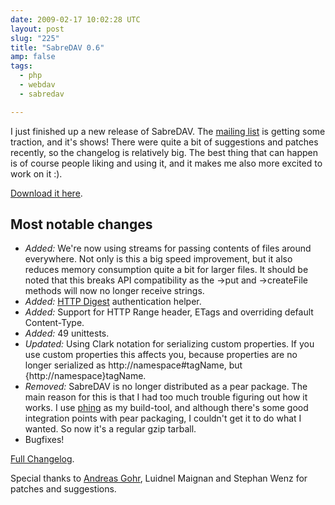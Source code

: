 ```yaml
---
date: 2009-02-17 10:02:28 UTC
layout: post
slug: "225"
title: "SabreDAV 0.6"
amp: false
tags:
  - php
  - webdav
  - sabredav

---
```

I just finished up a new release of SabreDAV. The [mailing list][1] is getting
some traction, and it's shows! There were quite a bit of suggestions and
patches recently, so the changelog is relatively big. The best thing that can
happen is of course people liking and using it, and it makes me also more
excited to work on it :).

[Download it here][2].

Most notable changes
--------------------

* *Added:* We're now using streams for passing contents of files around
  everywhere. Not only is this a big speed improvement, but it also reduces
  memory consumption quite a bit for larger files. It should be noted that this
  breaks API compatibility as the ->put and ->createFile methods will now no
  longer receive strings.
* *Added:* [HTTP Digest][3] authentication helper.
* *Added:* Support for HTTP Range header, ETags and overriding default
  Content-Type.
* *Added:* 49 unittests.
* *Updated:* Using Clark notation for serializing custom properties. If you
  use custom properties this affects you, because properties are no longer
  serialized as http://namespace#tagName, but {http://namespace}tagName.
* *Removed:* SabreDAV is no longer distributed as a pear package. The main
  reason for this is that I had too much trouble figuring out how it works. I
  use [phing][4] as my build-tool, and although there's some good integration
  points with pear packaging, I couldn't get it to do what I wanted. So now
  it's a regular gzip tarball.
* Bugfixes!

[Full Changelog][5].

Special thanks to [Andreas Gohr][6], Luidnel Maignan and Stephan Wenz for
patches and suggestions.

[1]: http://groups.google.com/group/sabredav-discuss
[2]: https://github.com/fruux/sabre-dav/releases/
[3]: http://sabre.io/dav/authentication/
[4]: http://phing.info/trac/
[5]: https://github.com/fruux/sabre-dav/blob/master/ChangeLog.md
[6]: http://www.splitbrain.org/
